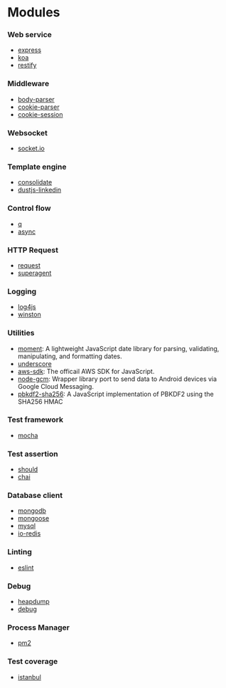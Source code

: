 # Modules

### Web service
- [express](https://github.com/expressjs/express/?_ga=1.20494328.1517927487.1386211128)
- [koa](https://github.com/koajs/koa)
- [restify](https://github.com/restify/node-restify)

### Middleware
- [body-parser](https://github.com/expressjs/body-parser)
- [cookie-parser](https://github.com/expressjs/cookie-parser)
- [cookie-session](https://github.com/expressjs/cookie-session)

### Websocket
- [socket.io](https://github.com/socketio/socket.io)

### Template engine
- [consolidate](https://github.com/tj/consolidate.js/)
- [dustjs-linkedin](https://github.com/linkedin/dustjs)

### Control flow
- [q](https://github.com/kriskowal/q)
- [async](https://github.com/caolan/async)

### HTTP Request
- [request](https://github.com/request/request)
- [superagent](https://github.com/visionmedia/superagent)

### Logging
- [log4js](https://github.com/nomiddlename/log4js-node)
- [winston](https://github.com/winstonjs/winston)

### Utilities
- [moment](https://github.com/moment/moment): A lightweight JavaScript date library for parsing, validating, manipulating, and formatting dates.
- [underscore](https://github.com/jashkenas/underscore)
- [aws-sdk](https://github.com/aws/aws-sdk-js): The officail AWS SDK for JavaScript.
- [node-gcm](https://github.com/ToothlessGear/node-gcm): Wrapper library port to send data to Android devices via Google Cloud Messaging.
- [pbkdf2-sha256](https://github.com/cryptocoinjs/pbkdf2-sha256): A JavaScript implementation of PBKDF2 using the SHA256 HMAC

### Test framework
- [mocha](https://github.com/mochajs/mocha)

### Test assertion
- [should](https://github.com/tj/should.js/)
- [chai](https://github.com/chaijs/chai)

### Database client
- [mongodb](https://github.com/mongodb/node-mongodb-native)
- [mongoose](https://github.com/Automattic/mongoose)
- [mysql](https://github.com/mongodb/node-mongodb-native)
- [io-redis](https://github.com/luin/ioredis)

### Linting
- [eslint](https://github.com/eslint/eslint)

### Debug
- [heapdump](https://github.com/bnoordhuis/node-heapdump)
- [debug](https://github.com/visionmedia/debug)

### Process Manager
- [pm2](https://github.com/Unitech/pm2)

### Test coverage
- [istanbul]()